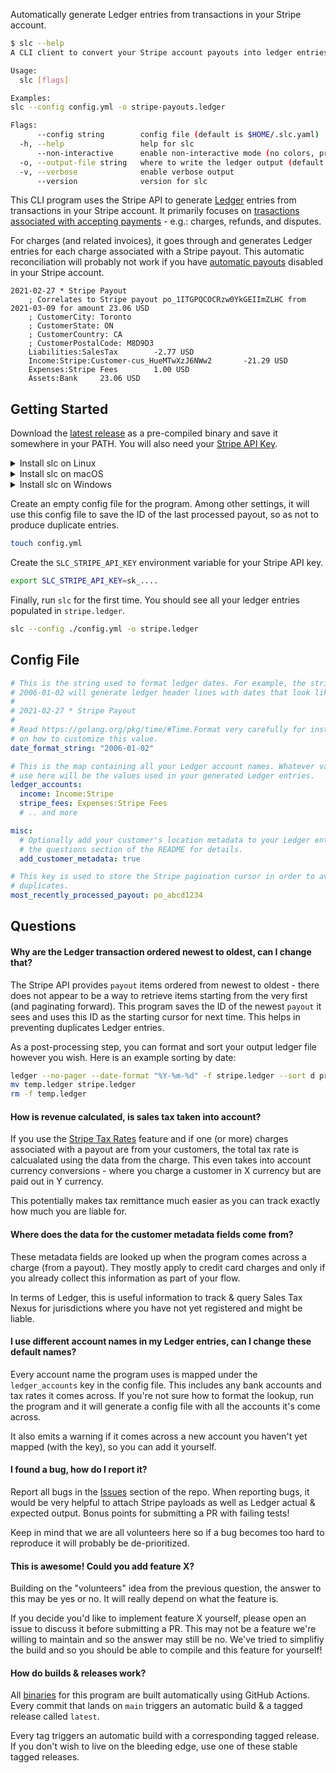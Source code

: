 Automatically generate Ledger entries from transactions in your Stripe account.

``` bash
$ slc --help
A CLI client to convert your Stripe account payouts into ledger entries

Usage:
  slc [flags]

Examples:
slc --config config.yml -o stripe-payouts.ledger

Flags:
      --config string        config file (default is $HOME/.slc.yaml)
  -h, --help                 help for slc
      --non-interactive      enable non-interactive mode (no colors, progress bars, etc)
  -o, --output-file string   where to write the ledger output (default is stdout)
  -v, --verbose              enable verbose output
      --version              version for slc
```

This CLI program uses the Stripe API to generate [Ledger](https://www.ledger-cli.org) entries from transactions in your Stripe account. It primarily focuses on [trasactions associated with accepting payments](https://stripe.com/docs/reports/reporting-categories#group-charge_and_payment_related) - e.g.: charges, refunds, and disputes.

For charges (and related invoices), it goes through and generates Ledger entries for each charge associated with a Stripe payout. This automatic reconciliation will probably not work if you have [automatic payouts](https://stripe.com/docs/payouts#manual-payouts) disabled in your Stripe account.

``` ledger
2021-02-27 * Stripe Payout
	; Correlates to Stripe payout po_1ITGPQCOCRzw0YkGEIImZLHC from 2021-03-09 for amount 23.06 USD
	; CustomerCity: Toronto
	; CustomerState: ON
	; CustomerCountry: CA
	; CustomerPostalCode: M8D9D3
	Liabilities:SalesTax		-2.77 USD
	Income:Stripe:Customer-cus_HueMTwXzJ6NWw2		-21.29 USD
	Expenses:Stripe Fees		1.00 USD
	Assets:Bank		23.06 USD
```

## Getting Started

Download the [latest release](https://github.com/marvinpinto/slc/releases/tag/latest) as a pre-compiled binary and save it somewhere in your PATH. You will also need your [Stripe API Key](https://stripe.com/docs/keys).

<details><summary>Install slc on Linux</summary>

``` bash
curl -L -o slc "https://github.com/marvinpinto/slc/releases/download/latest/slc_linux_amd64"
sudo install -o root -g root -m 0755 slc /usr/local/bin/slc
slc --version
```

</details>

<details><summary>Install slc on macOS</summary>

``` bash
curl -L -o slc "https://github.com/marvinpinto/slc/releases/download/latest/slc_darwin_amd64"
chmod +x ./slc
sudo mv ./slc /usr/local/bin/slc
sudo chown root: /usr/local/bin/slc
slc --version
```

</details>

<details><summary>Install slc on Windows</summary>

``` bash
curl -L -o slc.exe "https://github.com/marvinpinto/slc/releases/download/latest/slc_windows_amd64.exe"
```

Add the `slc.exe` binary somewhere to your PATH, and then verify it:
``` bash
slc --version
```

</details>

Create an empty config file for the program. Among other settings, it will use this config file to save the ID of the last processed payout, so as not to produce duplicate entries.

``` bash
touch config.yml
```

Create the `SLC_STRIPE_API_KEY` environment variable for your Stripe API key.

``` bash
export SLC_STRIPE_API_KEY=sk_....
```

Finally, run `slc` for the first time. You should see all your ledger entries populated in `stripe.ledger`.

``` bash
slc --config ./config.yml -o stripe.ledger
```

## Config File

``` yaml
# This is the string used to format ledger dates. For example, the string
# 2006-01-02 will generate ledger header lines with dates that look like:
#
# 2021-02-27 * Stripe Payout
#
# Read https://golang.org/pkg/time/#Time.Format very carefully for instructions
# on how to customize this value.
date_format_string: "2006-01-02"

# This is the map containing all your Ledger account names. Whatever values you
# use here will be the values used in your generated Ledger entries.
ledger_accounts:
  income: Income:Stripe
  stripe_fees: Expenses:Stripe Fees
  # .. and more

misc:
  # Optionally add your customer's location metadata to your Ledger entries. See
  # the questions section of the README for details.
  add_customer_metadata: true

# This key is used to store the Stripe pagination cursor in order to avoid
# duplicates.
most_recently_processed_payout: po_abcd1234
```

## Questions

#### Why are the Ledger transaction ordered newest to oldest, can I change that?

The Stripe API provides `payout` items ordered from newest to oldest - there does not appear to be a way to retrieve items starting from the very first (and paginating forward). This program saves the ID of the newest `payout` it sees and uses this ID as the starting cursor for next time. This helps in preventing duplicates Ledger entries.

As a post-processing step, you can format and sort your output ledger file however you wish. Here is an example sorting by date:

``` bash
ledger --no-pager --date-format "%Y-%m-%d" -f stripe.ledger --sort d print > temp.ledger
mv temp.ledger stripe.ledger
rm -f temp.ledger
```

#### How is revenue calculated, is sales tax taken into account?

If you use the [Stripe Tax Rates](https://stripe.com/docs/billing/taxes/tax-rates) feature and if one (or more) charges associated with a payout are from your customers, the total tax rate is calcualated using the data from the charge. This even takes into account currency conversions - where you charge a customer in X currency but are paid out in Y currency.

This potentially makes tax remittance much easier as you can track exactly how much you are liable for.

#### Where does the data for the customer metadata fields come from?

These metadata fields are looked up when the program comes across a charge (from a payout). They mostly apply to credit card charges and only if you already collect this information as part of your flow.

In terms of Ledger, this is useful information to track & query Sales Tax Nexus for jurisdictions where you have not yet registered and might be liable.

#### I use different account names in my Ledger entries, can I change these default names?

Every account name the program uses is mapped under the `ledger_accounts` key in the config file. This includes any bank accounts and tax rates it comes across. If you're not sure how to format the lookup, run the program and it will generate a config file with all the accounts it's come across.

It also emits a warning if it comes across a new account you haven't yet mapped (with the key), so you can add it yourself.

#### I found a bug, how do I report it?

Report all bugs in the [Issues](https://github.com/marvinpinto/slc/issues) section of the repo. When reporting bugs, it would be very helpful to attach Stripe payloads as well as Ledger actual & expected output. Bonus points for submitting a PR with failing tests!

Keep in mind that we are all volunteers here so if a bug becomes too hard to reproduce it will probably be de-prioritized.

#### This is awesome! Could you add feature X?

Building on the "volunteers" idea from the previous question, the answer to this may be yes or no. It will really depend on what the feature is.

If you decide you'd like to implement feature X yourself, please open an issue to discuss it before submitting a PR. This may not be a feature we're willing to maintain and so the answer may still be no. We've tried to simplifiy the build and so you should be able to compile and this feature for yourself!

#### How do builds & releases work?

All [binaries](https://github.com/marvinpinto/slc/releases) for this program are built automatically using GitHub Actions. Every commit that lands on `main` triggers an automatic build & a tagged release called `latest`.

Every tag triggers an automatic build with a corresponding tagged release. If you don't wish to live on the bleeding edge, use one of these stable tagged releases.
